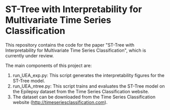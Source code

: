 
# ST-Tree with Interpretability for Multivariate Time Series Classification

This repository contains the code for the paper "ST-Tree with Interpretability for Multivariate Time Series Classification", which is currently under review.

The main components of this project are:

1. run_UEA_exp.py: This script generates the interpretability figures for the ST-Tree model.
2. run_UEA_ntree.py: This script trains and evaluates the ST-Tree model on the Epilepsy dataset from the Time Series Classification website.
3. The dataset can be downloaded from the Time Series Classification website (http://timeseriesclassification.com). 

